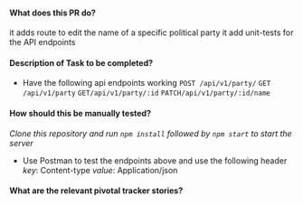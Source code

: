 #### What does this PR do?
it adds route to edit the name of a specific political party
it add unit-tests for the API endpoints

#### Description of Task to be completed?
* Have the following api endpoints working
```POST /api/v1/party/```
```GET /api/v1/party```
```GET/api/v1/party/:id```
```PATCH/api/v1/party/:id/name```

#### How should this be manually tested?
*Clone this repository and run ```npm install``` followed by ```npm start``` to start the server*
* Use Postman to test the endpoints above and use the following header
*key*: Content-type
*value*: Application/json

#### What are the relevant pivotal tracker stories?